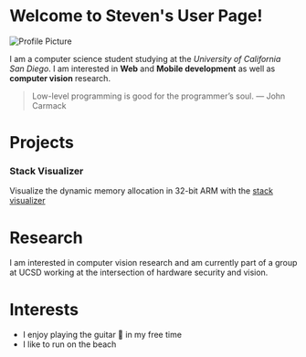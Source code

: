 # Welcome to Steven's User Page!

![Profile Picture](https://github.com/HarrisSteven/Profile/blob/main/images/profile_pic.jpg)

I am a computer science student studying at the *University of California San Diego*. I am interested in **Web** and **Mobile development** as well as **computer vision** research. 

> Low-level programming is good for the programmer’s soul.
> — John Carmack

# Projects

### Stack Visualizer

Visualize the dynamic memory allocation in 32-bit ARM with the [stack visualizer](https://harrissteven.github.io/stack-visualizer/) 

# Research

I am interested in computer vision research and am currently part of a group at UCSD working at the intersection of hardware security and vision.

# Interests

* I enjoy playing the guitar :guitar: in my free time
* I like to run on the beach 
